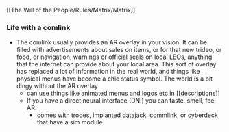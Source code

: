 [[The Will of the People/Rules/Matrix/Matrix]]

### Life with a comlink
- The comlink usually provides an AR overlay in your vision. It can be filled with advertisements about sales on items, or for that new trideo, or food, or navigation, warnings or official seals on local LEOs, anything that the internet can provide about your local area. This sort of overlay has replaced a lot of information in the real world, and things like physical menus have become a chic status symbol. The world is a bit dingy without the AR overlay
	- can use things like animated menus and logos etc in [[descriptions]]
	- If you have a direct neural interface (DNI) you can taste, smell, feel AR.
		- comes with trodes, implanted datajack, commlink, or cyberdeck that have a sim module.